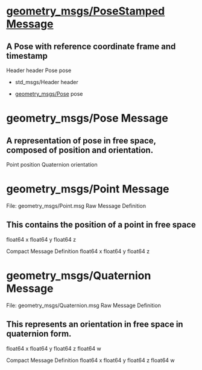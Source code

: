 # [geometry_msgs/PoseStamped Message](http://docs.ros.org/melodic/api/geometry_msgs/html/msg/PoseStamped.html)

## A Pose with reference coordinate frame and timestamp
Header header
Pose pose


- std_msgs/Header header

- [geometry_msgs/Pose](#geometry_msgs/Pose) pose


# geometry_msgs/Pose Message

## A representation of pose in free space, composed of position and orientation. 
Point position
Quaternion orientation


# geometry_msgs/Point Message
File: geometry_msgs/Point.msg
Raw Message Definition
## This contains the position of a point in free space
float64 x
float64 y
float64 z

Compact Message Definition
float64 x
float64 y
float64 z


# geometry_msgs/Quaternion Message

File: geometry_msgs/Quaternion.msg
Raw Message Definition
## This represents an orientation in free space in quaternion form.

float64 x
float64 y
float64 z
float64 w

Compact Message Definition
float64 x
float64 y
float64 z
float64 w



